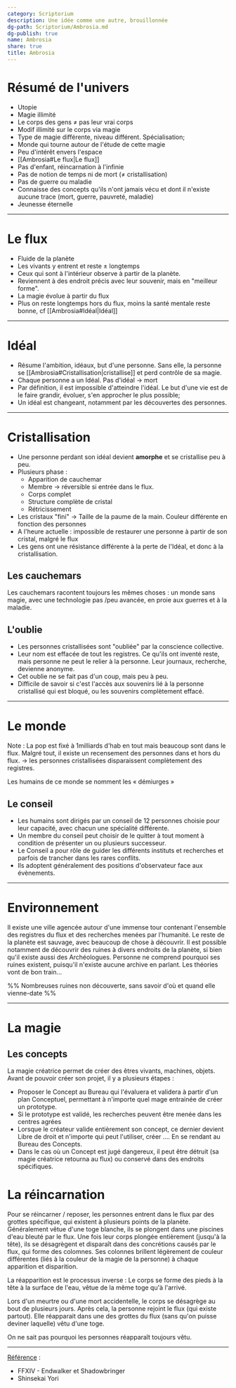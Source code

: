 ```yaml
---
category: Scriptorium
description: Une idée comme une autre, brouillonnée
dg-path: Scriptorium/Ambrosia.md
dg-publish: true
name: Ambrosia
share: true
title: Ambrosia
---
```


# Résumé de l'univers

- Utopie
- Magie illimité
- Le corps des gens $\ne$ pas leur vrai corps
- Modif illimité sur le corps via magie
- Type de magie différente, niveau différent. Spécialisation;
- Monde qui tourne autour de l'étude de cette magie
- Peu d'intérêt envers l'espace
- [[Ambrosia#Le flux|Le flux]]
- Pas d'enfant, réincarnation à l'infinie
- Pas de notion de temps ni de mort ($\ne$ cristallisation)
- Pas de guerre ou maladie
- Connaisse des concepts qu'ils n'ont jamais vécu et dont il n'existe aucune trace (mort, guerre, pauvreté, maladie)
- Jeunesse éternelle

---

# Le flux

- Fluide de la planète
- Les vivants y entrent et reste $\pm$ longtemps
- Ceux qui sont à l'intérieur observe à partir de la planète.
- Reviennent à des endroit précis avec leur souvenir, mais en "meilleur forme".
- La magie évolue à partir du flux
- Plus on reste longtemps hors du flux, moins la santé mentale reste bonne, cf [[Ambrosia#Idéal|Idéal]]

---

# Idéal

- Résume l'ambition, idéaux, but d'une personne. Sans elle, la personne se [[Ambrosia#Cristallisation|cristallise]] et perd contrôle de sa magie.
- Chaque personne a un Idéal. Pas d'idéal → mort
- Par définition, il est impossible d'atteindre l'idéal. Le but d'une vie est de le faire grandir, évoluer, s'en approcher le plus possible;
- Un idéal est changeant, notamment par les découvertes des personnes.

---

# Cristallisation

- Une personne perdant son idéal devient **amorphe** et se cristallise peu à peu.
- Plusieurs phase :
  - Apparition de cauchemar
  - Membre → réversible si entrée dans le flux.
  - Corps complet
  - Structure complète de cristal
  - Rétricissement
- Les cristaux "fini" → Taille de la paume de la main. Couleur différente en fonction des personnes
- A l'heure actuelle : impossible de restaurer une personne à partir de son cristal, malgré le flux
- Les gens ont une résistance différente à la perte de l'Idéal, et donc à la cristallisation.

## Les cauchemars

Les cauchemars racontent toujours les mêmes choses : un monde sans magie, avec une technologie pas /peu avancée, en proie aux guerres et à la maladie.

## L'oublie

- Les personnes cristallisées sont "oubliée" par la conscience collective.
- Leur nom est effacée de tout les registres. Ce qu'ils ont inventé reste, mais personne ne peut le relier à la personne. Leur journaux, recherche, devienne anonyme.
- Cet oublie ne se fait pas d'un coup, mais peu à peu.
- Difficile de savoir si c'est l'accès aux souvenirs lié à la personne cristallisé qui est bloqué, ou les souvenirs complètement effacé.

---

# Le monde

Note : La pop est fixé à 1milliards d'hab en tout mais beaucoup sont dans le flux. Malgré tout, il existe un recensement des personnes dans et hors du flux.
→ les personnes cristallisées disparaissent complètement des registres.

Les humains de ce monde se nomment les « démiurges »

## Le conseil

- Les humains sont dirigés par un conseil de 12 personnes choisie pour leur capacité, avec chacun une spécialité différente.
- Un membre du conseil peut choisir de le quitter à tout moment à condition de présenter un ou plusieurs successeur.
- Le Conseil a pour rôle de guider les différents instituts et recherches et parfois de trancher dans les rares conflits.
- Ils adoptent généralement des positions d'observateur face aux évènements.

---

# Environnement

Il existe une ville agencée autour d'une immense tour contenant l'ensemble des registres du flux et des recherches menées par l'humanité. Le reste de la planète est sauvage, avec beaucoup de chose à découvrir. Il est possible notamment de découvrir des ruines à divers endroits de la planète, si bien qu'il existe aussi des Archéologues. Personne ne comprend pourquoi ses ruines existent, puisqu'il n'existe aucune archive en parlant. Les théories vont de bon train…

%% Nombreuses ruines non découverte, sans savoir d'où et quand elle vienne-date %%

---

# La magie

## Les concepts

La magie créatrice permet de créer des êtres vivants, machines, objets. Avant de pouvoir créer son projet, il y a plusieurs étapes :

- Proposer le Concept au Bureau qui l'évaluera et validera à partir d'un plan Conceptuel, permettant à n'importe quel mage entrainée de créer un prototype.
- Si le prototype est validé, les recherches peuvent être menée dans les centres agrées
- Lorsque le créateur valide entièrement son concept, ce dernier devient Libre de droit et n'importe qui peut l'utiliser, créer …. En se rendant au Bureau des Concepts.
- Dans le cas où un Concept est jugé dangereux, il peut être détruit (sa magie créatrice retourna au flux) ou conservé dans des endroits spécifiques.

# La réincarnation

Pour se réincarner / reposer, les personnes entrent dans le flux par des grottes spécifique, qui existent à plusieurs points de la planète. Généralement vêtue d'une toge blanche, ils se plongent dans une piscines d'eau bleuté par le flux. Une fois leur corps plongée entièrement (jusqu'à la tête), ils se désagrègent et disparaît dans des concrétions causés par le flux, qui forme des colomnes. Ses colonnes brillent légèrement de couleur différentes (liés à la couleur de la magie de la personne) à chaque apparition et disparition.

La réapparition est le processus inverse : Le corps se forme des pieds à la tête à la surface de l'eau, vêtue de la même toge qu'à l'arrivé.

Lors d'un meurtre ou d'une mort accidentelle, le corps se désagrège au bout de plusieurs jours. Après cela, la personne rejoint le flux (qui existe partout). Elle réapparait dans une des grottes du flux (sans qu'on puisse deviner laquelle) vêtu d'une toge.

On ne sait pas pourquoi les personnes réapparaît toujours vêtu.

---

<u>Référence</u> :

- FFXIV - Endwalker et Shadowbringer
- Shinsekai Yori
